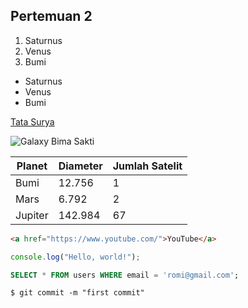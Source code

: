 ## Pertemuan 2

1. Saturnus
2. Venus
3. Bumi

- Saturnus
- Venus
- Bumi

[Tata Surya](https://solarsystem.nasa.gov/)

![Galaxy Bima Sakti](https://example.com/images/milky-way-galaxy.jpg)

| Planet | Diameter | Jumlah Satelit |
| ------- | -------- | -------------- |
| Bumi | 12.756 | 1 |
| Mars | 6.792 | 2 |
| Jupiter | 142.984 | 67 |

```html
<a href="https://www.youtube.com/">YouTube</a>
```
```js
console.log("Hello, world!");
```
```sql
SELECT * FROM users WHERE email = 'romi@gmail.com';
```
```shell
$ git commit -m "first commit"
```